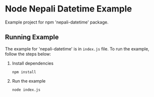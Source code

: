 # Node Nepali Datetime Example

Example project for npm 'nepali-datetime' package.

## Running Example
The example for 'nepali-datetime' is in `index.js` file. To run the example, follow the steps below:

1. Install dependencies
    ```
    npm install
    ```

1. Run the example
    ```
    node index.js
    ```